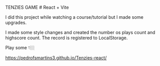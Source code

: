 TENZIES GAME # React + Vite

I did this project while watching a course/tutorial but I made some upgrades.

I made some style changes and created the number os plays count and highscore count. The record is registered to LocalStorage.

Play some 👇🏼

https://pedrofsmartins3.github.io/Tenzies-react/
